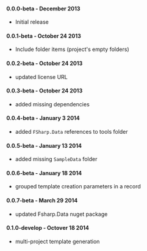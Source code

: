 #### 0.0.0-beta - December  2013
* Initial release

#### 0.0.1-beta - October 24 2013
* Include folder items (project's empty folders)

#### 0.0.2-beta - October 24 2013
* updated license URL

#### 0.0.3-beta - October 24 2013
* added missing dependencies

#### 0.0.4-beta - January 3 2014
* added `FSharp.Data` references to tools folder

#### 0.0.5-beta - January 13 2014
* added missing `SampleData` folder

#### 0.0.6-beta - January 18 2014
* grouped template creation parameters in a record

#### 0.0.7-beta - March 29 2014
* updated Fsharp.Data nuget package

#### 0.1.0-develop - Octover 18 2014
* multi-project template generation